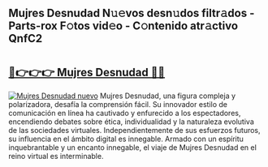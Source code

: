 ## Mujres Desnudad N𝚞𝚎vos desn𝚞dos filtr𝚊dos - Parts-rox F𝚘tos vid𝚎o - C𝚘ntenido atr𝚊ctivo QnfC2

# <h2><a href="http://mb0ue4.tromn.icu/?c=Mujres+Desnudad">🔗👉👉👉 Mujres Desnudad 🔗🔗</a></h2>

[![Mujres Desnudad nuevo](https://i.imgur.com/pEAQMta.gif)](http://mb0ue4.tromn.icu/?c=Mujres+Desnudad)
Mujres Desnudad, una figura compleja y polarizadora, desafía la comprensión fácil. Su innovador estilo de comunicación en línea ha cautivado y enfurecido a los espectadores, encendiendo debates sobre ética, individualidad y la naturaleza evolutiva de las sociedades virtuales. Independientemente de sus esfuerzos futuros, su influencia en el ámbito digital es innegable. Armado con un espíritu inquebrantable y un encanto innegable, el viaje de Mujres Desnudad en el reino virtual es interminable.

